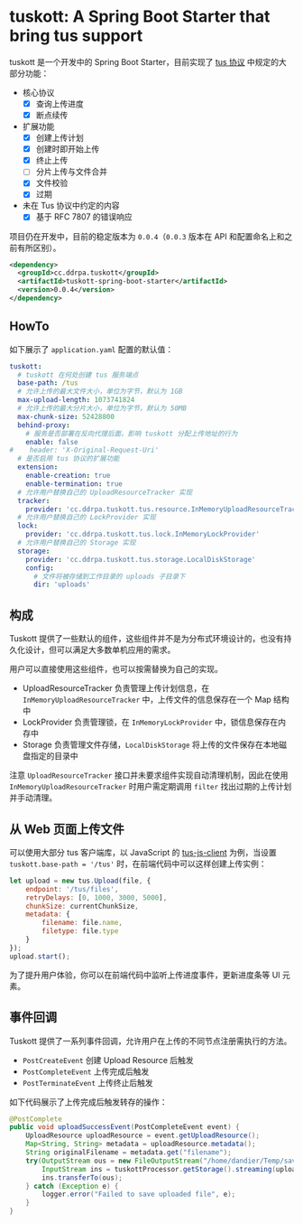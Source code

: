 # tuskott: A Spring Boot Starter that bring tus support

tuskott 是一个开发中的 Spring Boot Starter，目前实现了 [tus 协议](https://tus.io/protocols/resumable-upload) 中规定的大部分功能：

- 核心协议
    - [x] 查询上传进度
    - [x] 断点续传
- 扩展功能
    - [x] 创建上传计划
    - [x] 创建时即开始上传
    - [x] 终止上传
    - [ ] 分片上传与文件合并
    - [x] 文件校验
    - [x] 过期
- 未在 Tus 协议中约定的内容
  - [x] 基于 RFC 7807 的错误响应

项目仍在开发中，目前的稳定版本为 `0.0.4`（`0.0.3` 版本在 API 和配置命名上和之前有所区别）。

```xml
<dependency>
  <groupId>cc.ddrpa.tuskott</groupId>
  <artifactId>tuskott-spring-boot-starter</artifactId>
  <version>0.0.4</version>
</dependency>
```

## HowTo

如下展示了 `application.yaml` 配置的默认值：

```yaml
tuskott:
  # tuskott 在何处创建 tus 服务端点
  base-path: /tus
  # 允许上传的最大文件大小，单位为字节，默认为 1GB
  max-upload-length: 1073741824
  # 允许上传的最大分片大小，单位为字节，默认为 50MB
  max-chunk-size: 52428800
  behind-proxy:
    # 服务是否部署在反向代理后面，影响 tuskott 分配上传地址的行为
    enable: false
#    header: 'X-Original-Request-Uri'
  # 是否启用 tus 协议的扩展功能
  extension:
    enable-creation: true
    enable-termination: true
  # 允许用户替换自己的 UploadResourceTracker 实现
  tracker:
    provider: 'cc.ddrpa.tuskott.tus.resource.InMemoryUploadResourceTracker'
  # 允许用户替换自己的 LockProvider 实现
  lock:
    provider: 'cc.ddrpa.tuskott.tus.lock.InMemoryLockProvider'
  # 允许用户替换自己的 Storage 实现
  storage:
    provider: 'cc.ddrpa.tuskott.tus.storage.LocalDiskStorage'
    config:
      # 文件将被存储到工作目录的 uploads 子目录下
      dir: 'uploads'
```

## 构成

Tuskott 提供了一些默认的组件，这些组件并不是为分布式环境设计的，也没有持久化设计，但可以满足大多数单机应用的需求。

用户可以直接使用这些组件，也可以按需替换为自己的实现。

- UploadResourceTracker 负责管理上传计划信息，在 `InMemoryUploadResourceTracker` 中，上传文件的信息保存在一个 Map 结构中
- LockProvider 负责管理锁，在 `InMemoryLockProvider` 中，锁信息保存在内存中
- Storage 负责管理文件存储，`LocalDiskStorage` 将上传的文件保存在本地磁盘指定的目录中

注意 `UploadResourceTracker` 接口并未要求组件实现自动清理机制，因此在使用 `InMemoryUploadResourceTracker` 时用户需定期调用 `filter` 找出过期的上传计划并手动清理。

## 从 Web 页面上传文件

可以使用大部分 tus 客户端库，以 JavaScript 的 [tus-js-client](https://github.com/tus/tus-js-client) 为例，当设置 `tuskott.base-path = '/tus'` 时，在前端代码中可以这样创建上传实例：

```javascript
let upload = new tus.Upload(file, {
    endpoint: '/tus/files',
    retryDelays: [0, 1000, 3000, 5000],
    chunkSize: currentChunkSize,
    metadata: {
        filename: file.name,
        filetype: file.type
    }
});
upload.start();
```

为了提升用户体验，你可以在前端代码中监听上传进度事件，更新进度条等 UI 元素。

## 事件回调

Tuskott 提供了一系列事件回调，允许用户在上传的不同节点注册需执行的方法。

- `PostCreateEvent` 创建 Upload Resource 后触发
- `PostCompleteEvent` 上传完成后触发
- `PostTerminateEvent` 上传终止后触发

如下代码展示了上传完成后触发转存的操作：

```java
@PostComplete
public void uploadSuccessEvent(PostCompleteEvent event) {
    UploadResource uploadResource = event.getUploadResource();
    Map<String, String> metadata = uploadResource.metadata();
    String originalFilename = metadata.get("filename");
    try(OutputStream ous = new FileOutputStream("/home/dandier/Temp/saved_" + originalFilename);
        InputStream ins = tuskottProcessor.getStorage().streaming(uploadResource.id())) {
        ins.transferTo(ous);
    } catch (Exception e) {
        logger.error("Failed to save uploaded file", e);
    }
}
```
